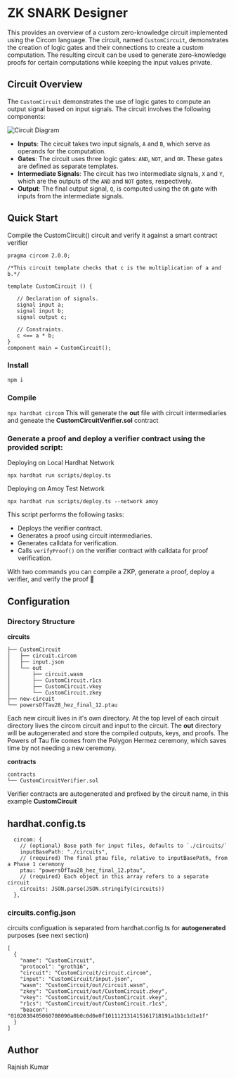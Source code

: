 # ZK SNARK Designer

This provides an overview of a custom zero-knowledge circuit implemented using the Circom language. The circuit, named `CustomCircuit`, demonstrates the creation of logic gates and their connections to create a custom computation. The resulting circuit can be used to generate zero-knowledge proofs for certain computations while keeping the input values private.

## Circuit Overview

The `CustomCircuit` demonstrates the use of logic gates to compute an output signal based on input signals. The circuit involves the following components:

![Circuit Diagram](https://authoring.metacrafters.io/assets/cms/Assessment_b05f6ed658.png?updated_at=2023-02-24T00:00:37.278Z)


- **Inputs**: The circuit takes two input signals, `A` and `B`, which serve as operands for the computation.
- **Gates**: The circuit uses three logic gates: `AND`, `NOT`, and `OR`. These gates are defined as separate templates.
- **Intermediate Signals**: The circuit has two intermediate signals, `X` and `Y`, which are the outputs of the `AND` and `NOT` gates, respectively.
- **Output**: The final output signal, `Q`, is computed using the `OR` gate with inputs from the intermediate signals.
## Quick Start
Compile the CustomCircuit() circuit and verify it against a smart contract verifier

```
pragma circom 2.0.0;

/*This circuit template checks that c is the multiplication of a and b.*/  

template CustomCircuit () {  

   // Declaration of signals.  
   signal input a;  
   signal input b;  
   signal output c;  

   // Constraints.  
   c <== a * b;  
}
component main = CustomCircuit();
```
### Install
`npm i`

### Compile
`npx hardhat circom` 
This will generate the **out** file with circuit intermediaries and geneate the **CustomCircuitVerifier.sol** contract

### Generate a proof and deploy a verifier contract using the provided script:
   Deploying on Local Hardhat Network
   ```
   npx hardhat run scripts/deploy.ts
   ```
   Deploying on Amoy Test Network
   ```
   npx hardhat run scripts/deploy.ts --network amoy
   ```
   This script performs the following tasks:
   - Deploys the verifier contract.
   - Generates a proof using circuit intermediaries.
   - Generates calldata for verification.
   - Calls `verifyProof()` on the verifier contract with calldata for proof verification.


With two commands you can compile a ZKP, generate a proof, deploy a verifier, and verify the proof 🎉

## Configuration
### Directory Structure
**circuits**
```
├── CustomCircuit
│   ├── circuit.circom
│   ├── input.json
│   └── out
│       ├── circuit.wasm
│       ├── CustomCircuit.r1cs
│       ├── CustomCircuit.vkey
│       └── CustomCircuit.zkey
├── new-circuit
└── powersOfTau28_hez_final_12.ptau
```
Each new circuit lives in it's own directory. At the top level of each circuit directory lives the circom circuit and input to the circuit.
The **out** directory will be autogenerated and store the compiled outputs, keys, and proofs. The Powers of Tau file comes from the Polygon Hermez ceremony, which saves time by not needing a new ceremony. 


**contracts**
```
contracts
└── CustomCircuitVerifier.sol
```
Verifier contracts are autogenerated and prefixed by the circuit name, in this example **CustomCircuit**

## hardhat.config.ts
```
  circom: {
    // (optional) Base path for input files, defaults to `./circuits/`
    inputBasePath: "./circuits",
    // (required) The final ptau file, relative to inputBasePath, from a Phase 1 ceremony
    ptau: "powersOfTau28_hez_final_12.ptau",
    // (required) Each object in this array refers to a separate circuit
    circuits: JSON.parse(JSON.stringify(circuits))
  },
```
### circuits.config.json
circuits configuation is separated from hardhat.config.ts for **autogenerated** purposes (see next section)
```
[
  {
    "name": "CustomCircuit",
    "protocol": "groth16",
    "circuit": "CustomCircuit/circuit.circom",
    "input": "CustomCircuit/input.json",
    "wasm": "CustomCircuit/out/circuit.wasm",
    "zkey": "CustomCircuit/out/CustomCircuit.zkey",
    "vkey": "CustomCircuit/out/CustomCircuit.vkey",
    "r1cs": "CustomCircuit/out/CustomCircuit.r1cs",
    "beacon": "0102030405060708090a0b0c0d0e0f101112131415161718191a1b1c1d1e1f"
  }
]
```
## Author
Rajnish Kumar
